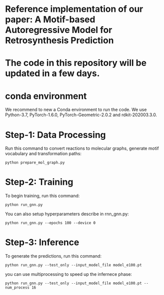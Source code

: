 # Reference implementation of our paper: A Motif-based Autoregressive Model for Retrosynthesis Prediction

# The code in this repository will be updated in a few days.

# conda environment
We recommend to new a Conda environment to run the code. We use Python-3.7, PyTorch-1.6.0, PyTorch-Geometric-2.0.2 and rdkit-202003.3.0.

# Step-1: Data Processing

Run this command to convert reactions to molecular graphs, generate motif vocabulary and transformation paths:
```
python prepare_mol_graph.py
```

# Step-2: Training

To begin training, run this command:
```
python run_gnn.py
```

You can also setup hyperparameters describe in rnn_gnn.py:
```
python run_gnn.py --epochs 100 --device 0
```

# Step-3: Inference

To generate the predictions, run this command:
```
python run_gnn.py --test_only --input_model_file model_e100.pt
```

you can use multiprocessing to speed up the infernece phase:
```
python run_gnn.py --test_only --input_model_file model_e100.pt --num_process 16
```
